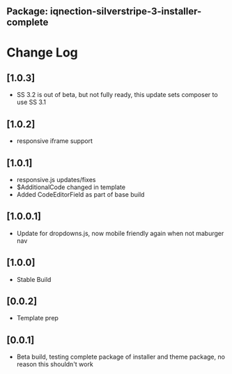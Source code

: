 ## Package: iqnection-silverstripe-3-installer-complete
# Change Log


## [1.0.3]
- SS 3.2 is out of beta, but not fully ready, this update sets composer to use SS 3.1

## [1.0.2]
- responsive iframe support

## [1.0.1]
- responsive.js updates/fixes
- $AdditionalCode changed in template
- Added CodeEditorField as part of base build

## [1.0.0.1]
- Update for dropdowns.js, now mobile friendly again when not maburger nav

## [1.0.0]
- Stable Build

## [0.0.2]
- Template prep

## [0.0.1]
- Beta build, testing complete package of installer and theme package, no reason this shouldn't work